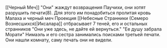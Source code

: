 [[Черный Меч]]
"Они" жаждут возвращения Паучихи, они хотят разрушить печати(8). Для этого им понадобиться пролитая кровь Малаха и черный меч
Проекция [[Небесные Странники (Семеро Вознесшихся)|Иксалара]] отбрасывает 7 теней, его и остальных странников
"Они уже здесь, не дайте ей вернуться."
"Ее душу забрала Морати"
Нимаэль и его сестра занимались поисками третьей печати. Они нашли комнату, саму печать они не видели. 